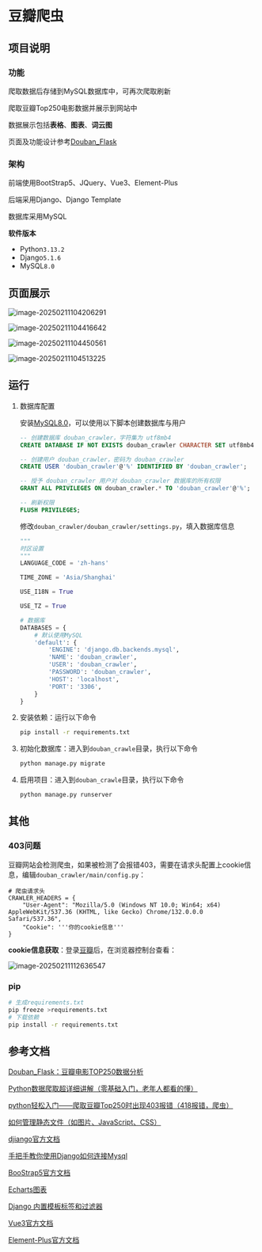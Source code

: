 # 豆瓣爬虫

## 项目说明

### 功能

爬取数据后存储到MySQL数据库中，可再次爬取刷新

爬取豆瓣Top250电影数据并展示到网站中

数据展示包括**表格**、**图表**、**词云图**

页面及功能设计参考[Douban_Flask](https://gitee.com/xiaobai_long/Douban_Flask)

### 架构

前端使用BootStrap5、JQuery、Vue3、Element-Plus

后端采用Django、Django Template

数据库采用MySQL

**软件版本**

- Python`3.13.2`
- Django`5.1.6`
- MySQL`8.0`

## 页面展示

![image-20250211104206291](./README.assets/image-20250211104206291.png)

![image-20250211104416642](./README.assets/image-20250211104416642.png)

![image-20250211104450561](./README.assets/image-20250211104450561.png)

![image-20250211104513225](./README.assets/image-20250211104513225.png)

## 运行

1. 数据库配置

   安装[MySQL8.0](https://dev.mysql.com/downloads/mysql/8.0.html)，可以使用以下脚本创建数据库与用户

   ```sql
   -- 创建数据库 douban_crawler，字符集为 utf8mb4
   CREATE DATABASE IF NOT EXISTS douban_crawler CHARACTER SET utf8mb4 COLLATE utf8mb4_unicode_ci;
   
   -- 创建用户 douban_crawler，密码为 douban_crawler
   CREATE USER 'douban_crawler'@'%' IDENTIFIED BY 'douban_crawler';
   
   -- 授予 douban_crawler 用户对 douban_crawler 数据库的所有权限
   GRANT ALL PRIVILEGES ON douban_crawler.* TO 'douban_crawler'@'%';
   
   -- 刷新权限
   FLUSH PRIVILEGES;
   ```

   修改`douban_crawler/douban_crawler/settings.py`，填入数据库信息

   ```python
   """
   时区设置
   """
   LANGUAGE_CODE = 'zh-hans'
   
   TIME_ZONE = 'Asia/Shanghai'
   
   USE_I18N = True
   
   USE_TZ = True
   
   # 数据库
   DATABASES = {
       # 默认使用MySQL
       'default': {
           'ENGINE': 'django.db.backends.mysql',
           'NAME': 'douban_crawler',
           'USER': 'douban_crawler',
           'PASSWORD': 'douban_crawler',
           'HOST': 'localhost',
           'PORT': '3306',
       }
   }
   ```

   

2. 安装依赖：运行以下命令

   ```bash
   pip install -r requirements.txt
   ```

3. 初始化数据库：进入到`douban_crawle`目录，执行以下命令

   ```bash
   python manage.py migrate
   ```

4. 启用项目：进入到`douban_crawle`目录，执行以下命令

   ```bash
   python manage.py runserver
   ```

   

## 其他

### 403问题

豆瓣网站会检测爬虫，如果被检测了会报错403，需要在请求头配置上cookie信息，编辑`douban_crawler/main/config.py`：

```
# 爬虫请求头
CRAWLER_HEADERS = {
    "User-Agent": "Mozilla/5.0 (Windows NT 10.0; Win64; x64) AppleWebKit/537.36 (KHTML, like Gecko) Chrome/132.0.0.0 Safari/537.36",
    "Cookie": '''你的cookie信息'''
}
```

**cookie信息获取**：登录[豆瓣](https://movie.douban.com/)后，在浏览器控制台查看：

![image-20250211112636547](./README.assets/image-20250211112636547.png)

### pip

```bash
# 生成requirements.txt
pip freeze >requirements.txt
# 下载依赖
pip install -r requirements.txt
```

## 参考文档

[Douban_Flask：豆瓣电影TOP250数据分析](https://gitee.com/xiaobai_long/Douban_Flask)

[Python数据爬取超详细讲解（零基础入门，老年人都看的懂）](https://blog.csdn.net/bookssea/article/details/107309591)

[python轻松入门——爬取豆瓣Top250时出现403报错（418报错，爬虫）](https://blog.csdn.net/weixin_42710807/article/details/121187996)

[如何管理静态文件（如图片、JavaScript、CSS）](https://docs.djangoproject.com/zh-hans/5.1/howto/static-files/)

[djiango官方文档](https://docs.djangoproject.com/zh-hans/5.1/)

[手把手教你使用Django如何连接Mysql](https://developer.aliyun.com/article/1458957)

[BooStrap5官方文档](https://getbootstrap.com/docs/5.3/getting-started/introduction/)

[Echarts图表](https://echarts.apache.org/zh/index.html)

[Django 内置模板标签和过滤器](https://docs.djangoproject.com/zh-hans/5.1/ref/templates/builtins/)

[Vue3官方文档](https://cn.vuejs.org/guide/introduction.html)

[Element-Plus官方文档](https://element-plus.org/zh-CN/guide/design.html)